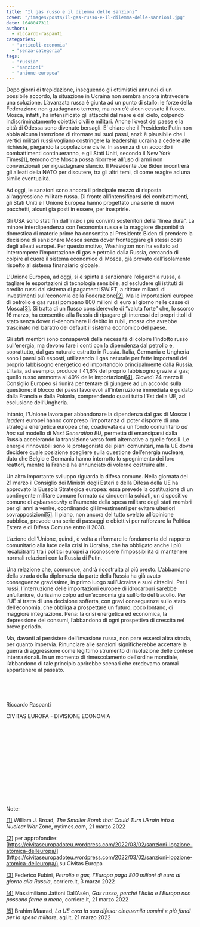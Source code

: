 ```yaml
---
title: "Il gas russo e il dilemma delle sanzioni"
cover: "/images/posts/il-gas-russo-e-il-dilemma-delle-sanzioni.jpg"
date: 1648047311
authors:
  - riccardo-raspanti
categories: 
  - "articoli-economia"
  - "senza-categoria"
tags: 
  - "russia"
  - "sanzioni"
  - "unione-europea"
---
```


Dopo giorni di trepidazione, inseguendo gli ottimistici annunci di un possibile accordo, la situazione in Ucraina non sembra ancora intravedere una soluzione. L’avanzata russa è giunta ad un punto di stallo: le forze della Federazione non guadagnano terreno, ma non c’è alcun cessate il fuoco. Mosca, infatti, ha intensificato gli attacchi dal mare e dal cielo, colpendo indiscriminatamente obiettivi civili e militari. Anche l’ovest del paese e la città di Odessa sono divenute bersagli. E’ chiaro che il Presidente Putin non abbia alcuna intenzione di ritornare sui suoi passi, anzi: è plausibile che i vertici militari russi vogliano costringere la leadership ucraina a cedere alle richieste, piegando la popolazione civile. In assenza di un accordo i combattimenti continueranno, e gli Stati Uniti, secondo il New York Times[\[1\]](#_ftn1), temono che Mosca possa ricorrere all’uso di armi non convenzionali per riguadagnare slancio. Il Presidente Joe Biden incontrerà gli alleati della NATO per discutere, tra gli altri temi, di come reagire ad una simile eventualità.

Ad oggi, le sanzioni sono ancora il principale mezzo di risposta all’aggressione militare russa. Di fronte all’intensificarsi dei combattimenti, gli Stati Uniti e l’Unione Europea hanno progettato una serie di nuovi pacchetti, alcuni già posti in essere, per inasprirle.

Gli USA sono stati fin dall’inizio i più convinti sostenitori della “linea dura”. La minore interdipendenza con l’economia russa e la maggiore disponibilità domestica di materie prime ha consentito al Presidente Biden di prendere la decisione di sanzionare Mosca senza dover fronteggiare gli stessi costi degli alleati europei. Per questo motivo, Washington non ha esitato ad interrompere l’importazione di gas e petrolio dalla Russia, cercando di colpire al cuore il sistema economico di Mosca, già provato dall’isolamento rispetto al sistema finanziario globale.

L’Unione Europea, ad oggi, si è spinta a sanzionare l’oligarchia russa, a tagliare le esportazioni di tecnologia sensibile, ad escludere gli istituti di credito russi dal sistema di pagamenti SWIFT, a ritirare miliardi di investimenti sull’economia della Federazione[\[2\]](#_ftn2). Ma le importazioni europee di petrolio e gas russi pompano 800 milioni di euro al giorno nelle casse di Mosca[\[3\]](#_ftn3). Si tratta di un flusso considerevole di “valuta forte” che, lo scorso 16 marzo, ha consentito alla Russia di ripagare gli interessi dei propri titoli di stato senza dover ri-denominare il debito in rubli, mossa che avrebbe trascinato nel baratro del default il sistema economico del paese.

Gli stati membri sono consapevoli della necessità di colpire l’indotto russo sull’energia, ma devono fare i conti con la dipendenza dal petrolio e, soprattutto, dal gas naturale estratto in Russia. Italia, Germania e Ungheria sono i paesi più esposti, utilizzando il gas naturale per fette importanti del proprio fabbisogno energetico ed importandolo principalmente dalla Russia. L’Italia, ad esempio, produce il 41,6% del proprio fabbisogno grazie al gas; quello russo ammonta al 40% delle importazioni[\[4\]](#_ftn4). Giovedì 24 marzo il Consiglio Europeo si riunirà per tentare di giungere ad un accordo sulla questione: il blocco dei paesi favorevoli all’interruzione immediata è guidato dalla Francia e dalla Polonia, comprendendo quasi tutto l’Est della UE, ad esclusione dell’Ungheria.

Intanto, l’Unione lavora per abbandonare la dipendenza dal gas di Mosca: i _leaders_ europei hanno compreso l’importanza di poter disporre di una strategia energetica europea che, coadiuvata da un fondo comunitario _ad hoc_ sul modello di _Next Generation EU_, permetta di emanciparsi dalla Russia accelerando la transizione verso fonti alternative a quelle fossili. Le energie rinnovabili sono le protagoniste dei piani comunitari, ma la UE dovrà decidere quale posizione scegliere sulla questione dell’energia nucleare, dato che Belgio e Germania hanno interrotto lo spegnimento dei loro reattori, mentre la Francia ha annunciato di volerne costruire altri.

Un altro importante sviluppo riguarda la difesa comune. Nella giornata del 21 marzo il Consiglio dei Ministri degli Esteri e della Difesa della UE ha approvato la Bussola Strategica europea: essa prevede la costituzione di un contingente militare comune formato da cinquemila soldati, un dispositivo comune di _cybersecurity_ e l’aumento della spesa militare degli stati membri per gli anni a venire, coordinando gli investimenti per evitare ulteriori sovrapposizioni[\[5\]](#_ftn5). Il piano, non ancora del tutto svelato all’opinione pubblica, prevede una serie di passaggi e obiettivi per rafforzare la Politica Estera e di Difesa Comune entro il 2030.

L’azione dell’Unione, quindi, è volta a riformare le fondamenta del rapporto comunitario alla luce della crisi in Ucraina, che ha obbligato anche i più recalcitranti tra i politici europei a riconoscere l’impossibilità di mantenere normali relazioni con la Russia di Putin.

Una relazione che, comunque, andrà ricostruita al più presto. L’abbandono della strada della diplomazia da parte della Russia ha già avuto conseguenze gravissime, in primo luogo sull’Ucraina e suoi cittadini. Per i russi, l’interruzione delle importazioni europee di idrocarburi sarebbe un’ulteriore, durissimo colpo ad un’economia già sull’orlo del tracollo. Per l’UE si tratta di una decisione sofferta, con gravi conseguenze sullo stato dell’economia, che obbliga a prospettare un futuro, poco lontano, di maggiore integrazione. Pena: la crisi energetica ed economica, la depressione dei consumi, l’abbandono di ogni prospettiva di crescita nel breve periodo.

Ma, davanti al persistere dell’invasione russa, non pare esserci altra strada, per quanto impervia. Rinunciare alle sanzioni significherebbe accettare la guerra di aggressione come legittimo strumento di risoluzione delle contese internazionali. In un momento di rimescolamento dell’ordine mondiale, l’abbandono di tale principio aprirebbe scenari che credevamo oramai appartenere al passato.

 

 

Riccardo Raspanti

CIVITAS EUROPA - DIVISIONE ECONOMIA

 

 

 

 

 

 

 

Note:

[\[1\]](#_ftnref1) William J. Broad, _The Smaller Bomb that Could Turn Ukrain into a Nuclear War_ Zone, nytimes.com, 21 marzo 2022

[\[2\]](#_ftnref2) per approfondire: [https://civitaseuropadoteu.wordpress.com/2022/03/02/sanzioni-lopzione-atomica-delleuropa/](https://civitaseuropadoteu.wordpress.com/2022/03/02/sanzioni-lopzione-atomica-delleuropa/) su Civitas Europa

[\[3\]](#_ftnref3) Federico Fubini, _Petrolio e gas, l’Europa paga 800 milioni di euro al giorno alla Russia_, corriere.it, 3 marzo 2022

[\[4\]](#_ftnref4) Massimiliano Jattoni Dall’Asén, _Gas russo, perché l’Italia e l’Europa non possono farne a meno_, corriere.it, 21 marzo 2022

[\[5\]](#_ftnref5) Brahim Maarad, _La UE crea la sua difesa: cinquemila uomini e più fondi per la spesa militare_, agi.it, 21 marzo 2022
